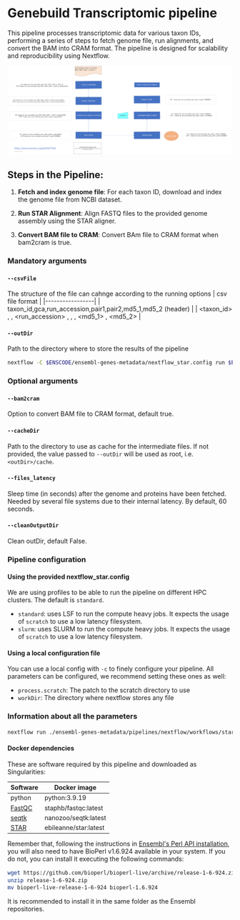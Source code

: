# Genebuild Transcriptomic pipeline

This pipeline processes transcriptomic data for various taxon IDs, performing a series of steps to fetch genome file, run alignments, and convert the BAM into CRAM format. The pipeline is designed for scalability and reproducibility using Nextflow.

![plot](./plot.png)

## Steps in the Pipeline:

1. **Fetch and index genome file**: For each taxon ID, download and index the genome file from NCBI dataset.

2. **Run STAR Alignment**: Align  FASTQ files to the provided genome assembly using the STAR aligner.

3. **Convert BAM file to CRAM**: Convert BAm file to CRAM format when bam2cram is true.


### Mandatory arguments

#### `--csvFile`
The structure of the file can cahnge according to the running options
| csv file format |
|-----------------|
| taxon_id,gca,run_accession,pair1,pair2,md5_1,md5_2 (header)   | 
| <taxon_id> , <gca> , <run_accession> , <pair1> , <pair2> , <md5_1> , <md5_2>        |


#### `--outDir`
Path to the directory where to store the results of the pipeline



```bash
nextflow -C $ENSCODE/ensembl-genes-metadata/nextflow_star.config run $ENSCODE/ensembl-genes-metadata/pipelines/nextflow/workflows/star_alignment.nf -entry STAR_ALIGNMENT  --csvFile <csv_file_path> --outDir <output_dir_path>  -profile slurm
```

### Optional arguments

####  `--bam2cram`  
Option to convert BAM file to CRAM format, default true.

#### `--cacheDir`
Path to the directory to use as cache for the intermediate files. If not provided, the value passed to `--outDir` will be used as root, i.e. `<outDir>/cache`.

#### `--files_latency`
Sleep time (in seconds) after the genome and proteins have been fetched. Needed by several file systems due to their internal latency. By default, 60 seconds.

#### `--cleanOutputDir`
Clean outDir, default False.


### Pipeline configuration

#### Using the provided nextflow_star.config
We are using profiles to be able to run the pipeline on different HPC clusters. The default is `standard`.

* `standard`: uses LSF to run the compute heavy jobs. It expects the usage of `scratch` to use a low latency filesystem.
* `slurm`: uses SLURM to run the compute heavy jobs. It expects the usage of `scratch` to use a low latency filesystem.


#### Using a local configuration file
You can use a local config with `-c` to finely configure your pipeline. All parameters can be configured, we recommend setting these ones as well:

* `process.scratch`: The patch to the scratch directory to use
* `workDir`: The directory where nextflow stores any file

### Information about all the parameters

```bash
nextflow run ./ensembl-genes-metadata/pipelines/nextflow/workflows/star_alignment.nf --help
```


#### Docker dependencies
These are software required by this pipeline and downloaded as Singularities:

| Software  | Docker image |  
|-----------------|--------|
| python  | python:3.9.19 |
| [FastQC](https://github.com/s-andrews/FastQC/tree/master)  | staphb/fastqc:latest |
| [seqtk](https://github.com/lh3/seqtk)  | nanozoo/seqtk:latest |
| [STAR](https://github.com/alexdobin/STAR)  | ebileanne/star:latest |


Remember that, following the instructions in [Ensembl's Perl API installation](http://www.ensembl.org/info/docs/api/api_installation.html), you will also need to have BioPerl v1.6.924 available in your system. If you do not, you can install it executing the following commands:

```bash
wget https://github.com/bioperl/bioperl-live/archive/release-1-6-924.zip
unzip release-1-6-924.zip
mv bioperl-live-release-1-6-924 bioperl-1.6.924
```

It is recommended to install it in the same folder as the Ensembl repositories.
